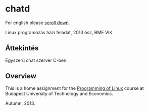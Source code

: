 # chatd

For english please [scroll down](#overview).

Linux programozás házi feladat, 2013 ősz, BME VIK.

## Áttekintés

Egyszerű chat szerver C-ben.

## Overview

This is a home assignment for the [Programming of Linux](https://www.vik.bme.hu/kepzes/targyak/VIAUJV57)
course at Budapest University of Technology and Economics.

Autumn, 2013.
